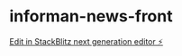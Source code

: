 # informan-news-front

[Edit in StackBlitz next generation editor ⚡️](https://stackblitz.com/~/github.com/ivaldir301/informan-news-front)